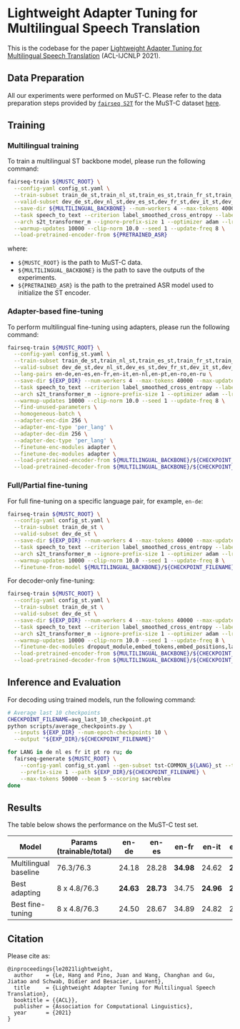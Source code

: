 # Lightweight Adapter Tuning for Multilingual Speech Translation

This is the codebase for the paper [Lightweight Adapter Tuning for Multilingual Speech Translation](https://arxiv.org/abs/2106.3771637) (ACL-IJCNLP 2021).


## Data Preparation
All our experiments were performed on MuST-C. Please refer to the data preparation steps provided by [`fairseq S2T`](https://github.com/pytorch/fairseq/tree/master/examples/speech_to_text) for the MuST-C dataset [here](https://github.com/pytorch/fairseq/blob/master/examples/speech_to_text/docs/mustc_example.md#data-preparation).


## Training
### Multilingual training
To train a multilingual ST backbone model, please run the following command:
```bash
fairseq-train ${MUSTC_ROOT} \
  --config-yaml config_st.yaml \
  --train-subset train_de_st,train_nl_st,train_es_st,train_fr_st,train_it_st,train_pt_st,train_ro_st,train_ru_st \
  --valid-subset dev_de_st,dev_nl_st,dev_es_st,dev_fr_st,dev_it_st,dev_pt_st,dev_ro_st,dev_ru_st \
  --save-dir ${MULTILINGUAL_BACKBONE} --num-workers 4 --max-tokens 40000 --max-update 100000 \
  --task speech_to_text --criterion label_smoothed_cross_entropy --label-smoothing 0.1 --report-accuracy \
  --arch s2t_transformer_m --ignore-prefix-size 1 --optimizer adam --lr 2e-3 --lr-scheduler inverse_sqrt \
  --warmup-updates 10000 --clip-norm 10.0 --seed 1 --update-freq 8 \
  --load-pretrained-encoder-from ${PRETRAINED_ASR}
```
where:
- `${MUSTC_ROOT}` is the path to MuST-C data.
- `${MULTILINGUAL_BACKBONE}` is the path to save the outputs of the experiments.
- `${PRETRAINED_ASR}` is the path to the pretrained ASR model used to initialize the ST encoder.

### Adapter-based fine-tuning
To perform multilingual fine-tuning using adapters, please run the following command:
```bash
fairseq-train ${MUSTC_ROOT} \
  --config-yaml config_st.yaml \
  --train-subset train_de_st,train_nl_st,train_es_st,train_fr_st,train_it_st,train_pt_st,train_ro_st,train_ru_st \
  --valid-subset dev_de_st,dev_nl_st,dev_es_st,dev_fr_st,dev_it_st,dev_pt_st,dev_ro_st,dev_ru_st \
  --lang-pairs en-de,en-es,en-fr,en-it,en-nl,en-pt,en-ro,en-ru \
  --save-dir ${EXP_DIR} --num-workers 4 --max-tokens 40000 --max-update 100000 \
  --task speech_to_text --criterion label_smoothed_cross_entropy --label-smoothing 0.1 --report-accuracy \
  --arch s2t_transformer_m --ignore-prefix-size 1 --optimizer adam --lr 2e-3 --lr-scheduler inverse_sqrt \
  --warmup-updates 10000 --clip-norm 10.0 --seed 1 --update-freq 8 \
  --find-unused-parameters \
  --homogeneous-batch \
  --adapter-enc-dim 256 \
  --adapter-enc-type 'per_lang' \
  --adapter-dec-dim 256 \
  --adapter-dec-type 'per_lang' \
  --finetune-enc-modules adapter \
  --finetune-dec-modules adapter \
  --load-pretrained-encoder-from ${MULTILINGUAL_BACKBONE}/${CHECKPOINT_FILENAME} \
  --load-pretrained-decoder-from ${MULTILINGUAL_BACKBONE}/${CHECKPOINT_FILENAME}
```

### Full/Partial fine-tuning
For full fine-tuning on a specific language pair, for example, `en-de`:
```bash
fairseq-train ${MUSTC_ROOT} \
  --config-yaml config_st.yaml \
  --train-subset train_de_st \
  --valid-subset dev_de_st \
  --save-dir ${EXP_DIR} --num-workers 4 --max-tokens 40000 --max-update 100000 \
  --task speech_to_text --criterion label_smoothed_cross_entropy --label-smoothing 0.1 --report-accuracy \
  --arch s2t_transformer_m --ignore-prefix-size 1 --optimizer adam --lr 2e-3 --lr-scheduler inverse_sqrt \
  --warmup-updates 10000 --clip-norm 10.0 --seed 1 --update-freq 8 \
  --finetune-from-model ${MULTILINGUAL_BACKBONE}/${CHECKPOINT_FILENAME}
```

For decoder-only fine-tuning:
```bash
fairseq-train ${MUSTC_ROOT} \
  --config-yaml config_st.yaml \
  --train-subset train_de_st \
  --valid-subset dev_de_st \
  --save-dir ${EXP_DIR} --num-workers 4 --max-tokens 40000 --max-update 100000 \
  --task speech_to_text --criterion label_smoothed_cross_entropy --label-smoothing 0.1 --report-accuracy \
  --arch s2t_transformer_m --ignore-prefix-size 1 --optimizer adam --lr 2e-3 --lr-scheduler inverse_sqrt \
  --warmup-updates 10000 --clip-norm 10.0 --seed 1 --update-freq 8 \
  --finetune-dec-modules dropout_module,embed_tokens,embed_positions,layers,layer_norm,output_projection \
  --load-pretrained-encoder-from ${MULTILINGUAL_BACKBONE}/${CHECKPOINT_FILENAME} \
  --load-pretrained-decoder-from ${MULTILINGUAL_BACKBONE}/${CHECKPOINT_FILENAME}
```

## Inference and Evaluation
For decoding using trained models, run the following command:

```bash
# Average last 10 checkpoints
CHECKPOINT_FILENAME=avg_last_10_checkpoint.pt
python scripts/average_checkpoints.py \
  --inputs ${EXP_DIR} --num-epoch-checkpoints 10 \
  --output "${EXP_DIR}/${CHECKPOINT_FILENAME}"

for LANG in de nl es fr it pt ro ru; do
  fairseq-generate ${MUSTC_ROOT} \
    --config-yaml config_st.yaml --gen-subset tst-COMMON_${LANG}_st --task speech_to_text \
    --prefix-size 1 --path ${EXP_DIR}/${CHECKPOINT_FILENAME} \
    --max-tokens 50000 --beam 5 --scoring sacrebleu
done
```

## Results
The table below shows the performance on the MuST-C test set. 

<table>
    <thead>
      <tr>
        <th>Model</th>
        <th>Params <br> (trainable/total)</th>
        <th>en-de</th>
        <th>en-es</th>
        <th>en-fr</th>
        <th>en-it</th>
        <th>en-nl</th>
        <th>en-pt</th>
        <th>en-ro</th>
        <th>en-ru</th>
      </tr>
      <tbody>
        <tr>
            <td>Multilingual baseline</td>
            <td>76.3/76.3</td>
            <td>24.18</td>
            <td>28.28</td>
            <td><b>34.98</td>
            <td>24.62</td>
            <td><b>28.80</td>
            <td>31.13</td>
            <td>23.22</td>
            <td>15.88</td>
       </tr>
       <tr>
            <td>Best adapting</td>
            <td>8 x 4.8/76.3</td>
            <td><b>24.63</td>
            <td><b>28.73</td>
            <td>34.75</td>
            <td><b>24.96</td>
            <td><b>28.80</td>
            <td>30.96</td>
            <td>23.70</td>
            <td>16.36</td>
       </tr>
       <tr>
            <td>Best fine-tuning</td>
            <td>8 x 4.8/76.3</td>
            <td>24.50</td>
            <td>28.67</td>
            <td>34.89</td>
            <td>24.82</td>
            <td>28.38</td>
            <td>30.73</td>
            <td>23.78</td>
            <td>16.23</td>
       </tr>
  </tbody>
</table>

## Citation
Please cite as:

```
@inproceedings{le2021lightweight,
  author    = {Le, Hang and Pino, Juan and Wang, Changhan and Gu, Jiatao and Schwab, Didier and Besacier, Laurent},
  title     = {Lightweight Adapter Tuning for Multilingual Speech Translation},
  booktitle = {{ACL}},
  publisher = {Association for Computational Linguistics},
  year      = {2021}
}
```